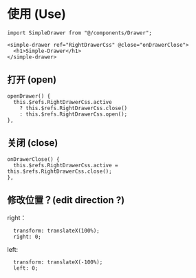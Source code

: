 # 使用 (Use)
```vue
import SimpleDrawer from "@/components/Drawer";
```

```vue
<simple-drawer ref="RightDrawerCss" @close="onDrawerClose">
  <h1>Simple-Drawer</h1>
</simple-drawer>
```
## 打开 (open)

```vue
openDrawer() {
  this.$refs.RightDrawerCss.active
    ? this.$refs.RightDrawerCss.close()
    : this.$refs.RightDrawerCss.open();
},
```
## 关闭 (close)

```vue
onDrawerClose() {
  this.$refs.RightDrawerCss.active = this.$refs.RightDrawerCss.close();
},
```

## 修改位置？(edit direction ?)

right：

```
  transform: translateX(100%);
  right: 0;
```

left:

```vue
  transform: translateX(-100%);
  left: 0;
```
